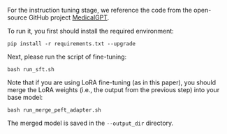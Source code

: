 For the instruction tuning stage, we reference the code from the open-source GitHub project [MedicalGPT](https://github.com/shibing624/MedicalGPT). 

To run it, you first should install the required environment:
```
pip install -r requirements.txt --upgrade
```

Next, please run the script of fine-tuning:
```
bash run_sft.sh
```

Note that if you are using LoRA fine-tuning (as in this paper), 
you should merge the LoRA weights (i.e., the output from the previous step) into your base model:
```
bash run_merge_peft_adapter.sh
```

The merged model is saved in the `--output_dir` directory.
